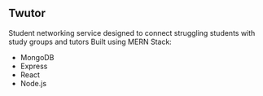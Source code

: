 ## Twutor
Student networking service designed to connect struggling students with study groups and tutors
Built using MERN Stack:
 - MongoDB
 - Express
 - React
 - Node.js
